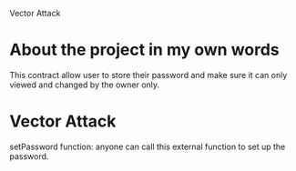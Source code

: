 Vector Attack
# About the project in my own words
This contract allow user to store their password and make sure it can only viewed and changed by the owner only.

# Vector Attack
setPassword function: anyone can call this external function to set up the password.